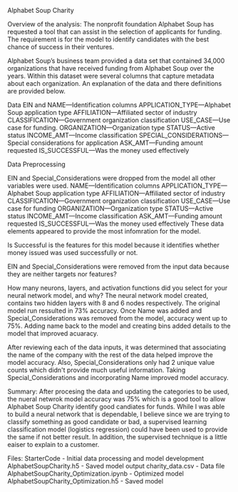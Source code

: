Alphabet Soup Charity

Overview of the analysis: 
The nonprofit foundation Alphabet Soup has requested a tool that can assist in the selection of applicants for funding. The requirement is for the model to identify candidates with the best chance of success in their ventures. 

Alphabet Soup’s business team provided a data set that contained 34,000 organizations that have received funding from Alphabet Soup over the years. Within this dataset were several columns that capture metadata about each organization. An explanation of the data and there definitions are provided below. 

Data 
EIN and NAME—Identification columns
APPLICATION_TYPE—Alphabet Soup application type
AFFILIATION—Affiliated sector of industry
CLASSIFICATION—Government organization classification
USE_CASE—Use case for funding.
ORGANIZATION—Organization type
STATUS—Active status
INCOME_AMT—Income classification
SPECIAL_CONSIDERATIONS—Special considerations for application
ASK_AMT—Funding amount requested
IS_SUCCESSFUL—Was the money used effectively

Data Preprocessing

EIN and Special_Considerations were dropped from the model all other variables were used. 
NAME—Identification columns
APPLICATION_TYPE—Alphabet Soup application type
AFFILIATION—Affiliated sector of industry
CLASSIFICATION—Government organization classification
USE_CASE—Use case for funding
ORGANIZATION—Organization type
STATUS—Active status
INCOME_AMT—Income classification
ASK_AMT—Funding amount requested
IS_SUCCESSFUL—Was the money used effectively
These data elements appeared to provide the most infomration for the model.

Is Successful is the features for this model because it identifies whether money issued was used successfully or not.

EIN and Special_Considerations were removed from the input data because they are neither targets nor features?

How many neurons, layers, and activation functions did you select for your neural network model, and why?
The neural network model created, contains two hidden layers with 8 and 6 nodes respectively. The original model run ressulted in 73% accuracy. Once Name was added and Special_Considerations was removed from the model, accuracy went up to 75%. Adding name back to the model and creating bins added details to the model that improved acuaracy.

After reviewing each of the data inputs, it was determined that associating the name of the company with the rest of the data helped improve the model accuracy. Also, Special_Considerations only had 2 unique value counts which didn't provide much useful information. Taking Special_Considerations and incorporating Name improved model accuracy. 

Summary: After procesing the data and updating the categories to be used, the nueral netwrok model accuracy was 75% which is a good tool to allow Alphabet Soup Charity identify good candiates for funds. While I was able to build a neural network that is dependable, I believe since we are trying to classify something as good candidate or bad, a supervised learning classification model (logistics regression) could have been used to provide the same if not better result. In addition, the supervised technique is a little eaiser to explain to a customer. 

Files:
StarterCode - Initial data processing and model development 
AlphabetSoupCharity.h5 - Saved model output 
charity_data.csv - Data file 
AlphabetSoupCharity_Optimization.ipynb - Optimized model 
AlphabetSoupCharity_Optimization.h5 - Saved model 